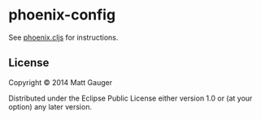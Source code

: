 # phoenix-config

See [phoenix.cljs](https://github.com/mathias/phoenix-config/blob/master/src/phoenix.cljs) for instructions.

## License

Copyright © 2014 Matt Gauger

Distributed under the Eclipse Public License either version 1.0 or (at
your option) any later version.
